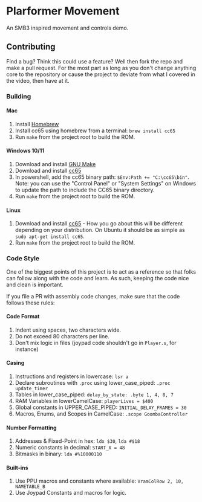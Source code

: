 # Plarformer Movement
An SMB3 inspired movement and controls demo.

## Contributing
Find a bug? Think this could use a feature? Well then fork the repo and make a
pull request. For the most part as long as you don't change anything core to the
repository or cause the project to deviate from what I covered in the video,
then have at it.

### Building

#### Mac
1. Install [Homebrew](https://brew.sh/)
2. Install cc65 using homebrew from a terminal: `brew install cc65`
3. Run `make` from the project root to build the ROM.

#### Windows 10/11
1. Download and install [GNU Make](https://gnuwin32.sourceforge.net/packages/make.htm)
2. Download and install [cc65](https://cc65.github.io/)
3. In powershell, add the cc65 binary path: `$Env:Path += "C:\cc65\bin"`. Note:
   you can use the "Control Panel" or "System Settings" on Windows to update the
   path to include the CC65 binary directory.
4. Run `make` from the project root to build the ROM.

#### Linux
1. Download and install [cc65](https://cc65.github.io/) - How you go about this
   will be different depending on your distribution. On Ubuntu it should be as
   simple as `sudo apt-get install cc65`.
2. Run `make` from the project root to build the ROM.

### Code Style
One of the biggest points of this project is to act as a reference so that folks
can follow along with the code and learn. As such, keeping the code nice and
clean is important.

If you file a PR with assembly code changes, make sure that the code follows
these rules:

#### Code Format
1. Indent using spaces, two characters wide.
2. Do not exceed 80 characters per line.
3. Don't mix logic in files (joypad code shouldn't go in `Player.s`, for
   instance)

#### Casing
1. Instructions and registers in lowercase: `lsr a`
2. Declare subroutines with `.proc` using lower_case_piped: `.proc update_timer`
3. Tables in lower_case_piped: `delay_by_state: .byte 1, 4, 8, 7`
4. RAM Variables in lowerCamelCase: `playerLives = $400`
5. Global constants in UPPER_CASE_PIPED: `INITIAL_DELAY_FRAMES = 30`
6. Macros, Enums, and Scopes in CamelCase: `.scope GoombaController`

#### Number Formatting
1. Addresses & Fixed-Point in hex: `ldx $30`, `lda #$18`
2. Numeric constants in decimal: `START_X = 48`
3. Bitmasks in binary: `lda #%10000110`

#### Built-ins
1. Use PPU macros and constants where available: `VramColRow 2, 10, NAMETABLE_B`
2. Use Joypad Constants and macros for logic.
